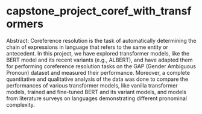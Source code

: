 # capstone_project_coref_with_transformers

Abstract: Coreference resolution is the task of automatically determining the chain of expressions in language that refers to the same entity or antecedent. In this project, we have explored transformer models, like the BERT model and its recent variants (e.g., ALBERT), and have adapted them for performing coreference resolution tasks on the GAP (Gender Ambiguous Pronoun) dataset and measured their performance. Moreover, a complete quantitative and qualitative analysis of the data was done to compare the performances of various transformer models, like vanilla transformer models, trained and fine-tuned BERT and its variant models, and models from literature surveys on languages demonstrating different pronominal complexity.
